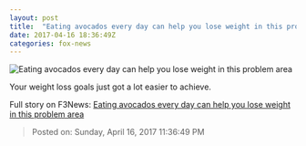 ```yaml
---
layout: post
title:  "Eating avocados every day can help you lose weight in this problem area"
date: 2017-04-16 18:36:49Z
categories: fox-news
---
```


![Eating avocados every day can help you lose weight in this problem area](http://a57.foxnews.com/images.foxnews.com/content/fox-news/lifestyle/2017/04/17/eating-avocados-every-day-can-help-lose-weight-in-this-problem-area/_jcr_content/par/featured-media/media-0.img.jpg/0/0/1492202261189.jpg?ve=1)

Your weight loss goals just got a lot easier to achieve.


Full story on F3News: [Eating avocados every day can help you lose weight in this problem area](http://www.f3nws.com/n/uWeVSE)

> Posted on: Sunday, April 16, 2017 11:36:49 PM
